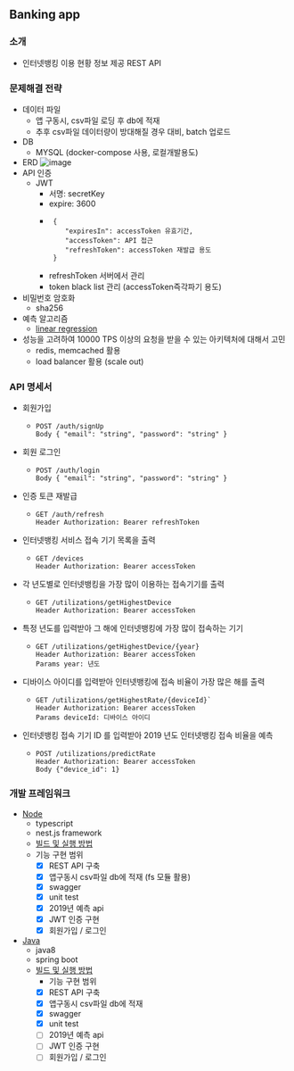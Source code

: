 ## Banking app

### 소개
- 인터넷뱅킹 이용 현황 정보 제공 REST API

### 문제해결 전략
- 데이터 파일
  - 앱 구동시, csv파일 로딩 후 db에 적재
  - 추후 csv파일 데이터량이 방대해질 경우 대비, batch 업로드 
- DB 
  - MYSQL (docker-compose 사용, 로컬개발용도) 
- ERD
![image](https://user-images.githubusercontent.com/5827617/65154570-b2a22180-da66-11e9-8fe2-f538fb54437e.png)
- API 인증
  - JWT 
    - 서명: secretKey
    - expire: 3600
    - ```
       {
          "expiresIn": accessToken 유효기간,
          "accessToken": API 접근 
          "refreshToken": accessToken 재발급 용도
       }
      ```
    - refreshToken 서버에서 관리
    - token black list 관리 (accessToken즉각파기 용도)
- 비밀번호 암호화
   - sha256
- 예측 알고리즘 
   - [linear regression](https://en.wikipedia.org/wiki/Linear_regression)
- 성능을 고려하여 10000 TPS 이상의 요청을 받을 수 있는 아키텍처에 대해서 고민
   - redis, memcached 활용
   - load balancer 활용 (scale out)
   
### API 명세서
 - 회원가입
    - ```
      POST /auth/signUp
      Body { "email": "string", "password": "string" }
      ```
 - 회원 로그인
    - ```
      POST /auth/login
      Body { "email": "string", "password": "string" }
      ```      
 - 인증 토큰 재발급
    - ```
      GET /auth/refresh
      Header Authorization: Bearer refreshToken      
      ```
 - 인터넷뱅킹 서비스 접속 기기 목록을 출력
    - ```
      GET /devices
      Header Authorization: Bearer accessToken      
      ```
 - 각 년도별로 인터넷뱅킹을 가장 많이 이용하는 접속기기를 출력
    - ```
      GET /utilizations/getHighestDevice
      Header Authorization: Bearer accessToken
      ```
 - 특정 년도를 입력받아 그 해에 인터넷뱅킹에 가장 많이 접속하는 기기
    - ```
      GET /utilizations/getHighestDevice/{year}
      Header Authorization: Bearer accessToken
      Params year: 년도
      ```
 - 디바이스 아이디를 입력받아 인터넷뱅킹에 접속 비율이 가장 많은 해를 출력
    - ```
      GET /utilizations/getHighestRate/{deviceId}`
      Header Authorization: Bearer accessToken
      Params deviceId: 디바이스 아이디
      ```
 - 인터넷뱅킹 접속 기기 ID 를 입력받아 2019 년도 인터넷뱅킹 접속 비율을 예측
    - ```
      POST /utilizations/predictRate
      Header Authorization: Bearer accessToken
      Body {"device_id": 1}
      ```


### 개발 프레임워크 
- [Node](https://github.com/june2/banking-app/tree/master/api-server-node-typescript)
  - typescript
  - nest.js framework 
  - [빌드 및 실행 방법](https://github.com/june2/banking-app/tree/master/api-server-node-typescript#commands)
  - 기능 구현 범위
    - [x]  REST API 구축
    - [x]  앱구동시 csv파일 db에 적재 (fs 모듈 활용)
    - [x]  swagger
    - [x]  unit test
    - [x]  2019년 예측 api
    - [x]  JWT 인증 구현
    - [x]  회원가입 / 로그인    
- [Java](https://github.com/june2/banking-app/tree/master/backend-java)
  - java8
  - spring boot
  - [빌드 및 실행 방법](https://github.com/june2/banking-app/tree/master/backend-java#commands)
    - 기능 구현 범위
    - [x]  REST API 구축
    - [x]  앱구동시 csv파일 db에 적재
    - [x]  swagger
    - [x]  unit test
    - [ ]  2019년 예측 api
    - [ ]  JWT 인증 구현
    - [ ]  회원가입 / 로그인    
